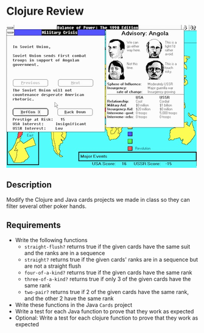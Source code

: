 # Clojure Review

![screenshot](screenshot.jpg)

## Description

Modify the Clojure and Java cards projects we made in class so they can filter several other poker hands.

## Requirements

* Write the following functions
  * `straight-flush?` returns true if the given cards have the same suit and the ranks are in a sequence
  * `straight?` returns true if the given cards' ranks are in a sequence but are not a straight flush
  * `four-of-a-kind?` returns true if the given cards have the same rank
  * `three-of-a-kind?` returns true if only 3 of the given cards have the same rank
  * `two-pair?` returns true if 2 of the given cards have the same rank, and the other 2 have the same rank
* Write these functions in the Java `Cards` project
* Write a test for each Java function to prove that they work as expected
* Optional: Write a test for each clojure function to prove that they work as expected
